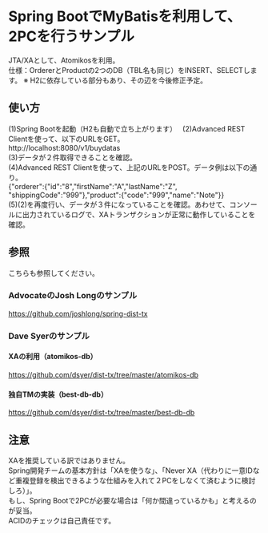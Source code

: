 Spring BootでMyBatisを利用して、2PCを行うサンプル
====
JTA/XAとして、Atomikosを利用。  
仕様：OrdererとProductの2つのDB（TBL名も同じ）をINSERT、SELECTします。 
※ H2に依存している部分もあり、その辺を今後修正予定。 

## 使い方
(1)Spring Bootを起動（H2も自動で立ち上がります）  
(2)Advanced REST Clientを使って、以下のURLをGET。  
http://localhost:8080/v1/buydatas  
(3)データが２件取得できることを確認。  
(4)Advanced REST Clientを使って、上記のURLをPOST。データ例は以下の通り。  
{"orderer":{"id":"8","firstName":"A","lastName":"Z", "shippingCode":"999"},"product":{"code":"999","name":"Note"}}    
(5)(2)を再度行い、データが３件になっていることを確認。あわせて、コンソールに出力されているログで、XAトランザクションが正常に動作していることを確認。

## 参照
こちらも参照してください。　　
### AdvocateのJosh Longのサンプル
https://github.com/joshlong/spring-dist-tx

### Dave Syerのサンプル
#### XAの利用（atomikos-db）
https://github.com/dsyer/dist-tx/tree/master/atomikos-db
#### 独自TMの実装（best-db-db）
https://github.com/dsyer/dist-tx/tree/master/best-db-db

## 注意
XAを推奨している訳ではありません。  
Spring開発チームの基本方針は「XAを使うな」、「Never XA（代わりに一意IDなど重複登録を検出できるような仕組みを入れて２PCをしなくて済むように検討しろ）」。  
もし、Spring Bootで2PCが必要な場合は「何か間違っているかも」と考えるのが妥当。  
ACIDのチェックは自己責任です。
